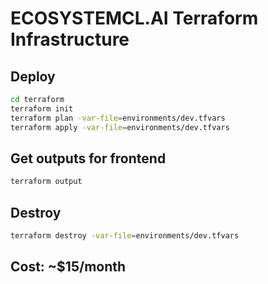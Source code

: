 # ECOSYSTEMCL.AI Terraform Infrastructure

## Deploy

```bash
cd terraform
terraform init
terraform plan -var-file=environments/dev.tfvars
terraform apply -var-file=environments/dev.tfvars
```

## Get outputs for frontend

```bash
terraform output
```

## Destroy

```bash
terraform destroy -var-file=environments/dev.tfvars
```

## Cost: ~$15/month